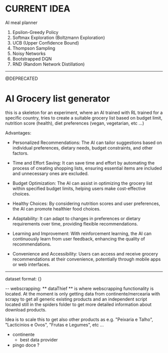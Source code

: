 # CURRENT IDEA

AI meal planner

1. Epsilon-Greedy Policy
2. Softmax Exploration (Boltzmann Exploration)
3. UCB (Upper Confidence Bound)
4. Thompson Sampling
5. Noisy Networks
6. Bootstrapped DQN
7. RND (Random Network Distillation)

---
@DEPRECATED
# AI Grocery list generator
this is a skeleton for an experiment, where an AI trained with RL trained for a specific country, tries to create a suitable grocery list based on budget limit, nutrition score (health), diet preferences (vegan, vegetarian, etc ...)

Advantages:
- Personalized Recommendations: The AI can tailor suggestions based on individual preferences, dietary needs, budget constraints, and other factors.

- Time and Effort Saving: It can save time and effort by automating the process of creating shopping lists, ensuring essential items are included and unnecessary ones are excluded.

- Budget Optimization: The AI can assist in optimizing the grocery list within specified budget limits, helping users make cost-effective choices.

- Healthy Choices: By considering nutrition scores and user preferences, the AI can promote healthier food choices.

- Adaptability: It can adapt to changes in preferences or dietary requirements over time, providing flexible recommendations.

- Learning and Improvement: With reinforcement learning, the AI can continuously learn from user feedback, enhancing the quality of recommendations.

- Convenience and Accessibility: Users can access and receive grocery recommendations at their convenience, potentially through mobile apps or web interfaces.

--- 
dataset format:
{}

--
webscrapping:
** dataThief ** is where webscrapping functionality is located. At the moment is only getting data from continente/mercearia with scrapy to get all generic existing products and an independent script located still in the spiders folder to get more detailed information about download products. 

Idea is to scale this to get also other products as e.g. "Peixaria e Talho", "Lacticinios e Ovos", "Frutas e Legumes", etc ...

- continente
    - best data provider
- pingo doce ?